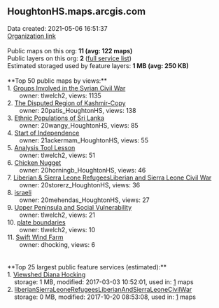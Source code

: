 <h2>HoughtonHS.maps.arcgis.com</h2> Data created: 2021-05-06 16:51:37 <br /><a target='new' href='https://HoughtonHS.maps.arcgis.com'>Organization link</a><br /><br />Public maps on this org: <b>11 (avg: 122 maps)</b><br />Public layers on this org: <b>2 </b>(<a target='new' href='https://services.arcgis.com/CFqsrn0OP3ITZd0u/ArcGIS/rest/services'>full service list</a>)<br />Estimated storaged used by feature layers: <b>1 MB (avg: 250 KB)</b><br /><br />**Top 50 public maps by views:**<br />  1. <a target='new' href='https://www.arcgis.com/home/item.html?id=932a2c277242497cac5d0986a135b599'>Groups Involved in the Syrian Civil War</a> <br />  &nbsp;&nbsp;&nbsp;&nbsp; &nbsp;&nbsp;owner: tlwelch2, views: 1135<br />  2. <a target='new' href='https://www.arcgis.com/home/item.html?id=615b141f2385441c8a7904ca98eff4be'>The Disputed Region of Kashmir-Copy</a> <br />  &nbsp;&nbsp;&nbsp;&nbsp; &nbsp;&nbsp;owner: 20patis_HoughtonHS, views: 138<br />  3. <a target='new' href='https://www.arcgis.com/home/item.html?id=5dba06e75c234663b18d8753dcff8c85'>Ethnic Populations of Sri Lanka</a> <br />  &nbsp;&nbsp;&nbsp;&nbsp; &nbsp;&nbsp;owner: 20wangy_HoughtonHS, views: 85<br />  4. <a target='new' href='https://www.arcgis.com/home/item.html?id=c283732d74614410815fdc32d7eea846'>Start of Independence</a> <br />  &nbsp;&nbsp;&nbsp;&nbsp; &nbsp;&nbsp;owner: 21ackermam_HoughtonHS, views: 55<br />  5. <a target='new' href='https://www.arcgis.com/home/item.html?id=25533dbb1d254dc89827fc29baad03ec'>Analysis Tool Lesson</a> <br />  &nbsp;&nbsp;&nbsp;&nbsp; &nbsp;&nbsp;owner: tlwelch2, views: 51<br />  6. <a target='new' href='https://www.arcgis.com/home/item.html?id=fe29ca87b7ad4dd29b99613b81aecb6a'>Chicken Nugget</a> <br />  &nbsp;&nbsp;&nbsp;&nbsp; &nbsp;&nbsp;owner: 20horningb_HoughtonHS, views: 46<br />  7. <a target='new' href='https://www.arcgis.com/home/item.html?id=b3a26b128a8140efa522c6fa53b5d0bf'>Liberian & Sierra Leone RefugeesLiberian and Sierra Leone Civil War</a> <br />  &nbsp;&nbsp;&nbsp;&nbsp; &nbsp;&nbsp;owner: 20storerz_HoughtonHS, views: 36<br />  8. <a target='new' href='https://www.arcgis.com/home/item.html?id=0373b57f74084a9a89cda5ecb6cc1f3b'>israeli</a> <br />  &nbsp;&nbsp;&nbsp;&nbsp; &nbsp;&nbsp;owner: 20mehendas_HoughtonHS, views: 27<br />  9. <a target='new' href='https://www.arcgis.com/home/item.html?id=690e3ea86399431ead5c1973aae378e5'>Upper Peninsula and Social Vulnerability</a> <br />  &nbsp;&nbsp;&nbsp;&nbsp; &nbsp;&nbsp;owner: tlwelch2, views: 21<br />  10. <a target='new' href='https://www.arcgis.com/home/item.html?id=5411f09bd29a41959e54f384d3cb4054'>plate boundaries</a> <br />  &nbsp;&nbsp;&nbsp;&nbsp; &nbsp;&nbsp;owner: tlwelch2, views: 10<br />  11. <a target='new' href='https://www.arcgis.com/home/item.html?id=bad7139fcbd44565befef0d0317db993'>Swift Wind Farm</a> <br />  &nbsp;&nbsp;&nbsp;&nbsp; &nbsp;&nbsp;owner: dhocking, views: 6<br /><br /><br />**Top 25 largest public feature services (estimated):**<br /> 1. <a target='new' href='https://www.arcgis.com/home/item.html?id=98ad0e7474e04f17bc6baf3ad659cff0'>Viewshed Diana Hocking</a><br /> &nbsp;&nbsp;&nbsp;&nbsp;storage: 1 MB, modified: 2017-03-03 10:52:01,  used in: <a target='new' href='https://ed-ind-tb.s3-us-west-1.amazonaws.com/ADI/98ad0e7474e04f17bc6baf3ad659cff0.html'> 1</a> maps<br /> 2. <a target='new' href='https://www.arcgis.com/home/item.html?id=6095a554d6f444b882f6f819599e63a0'>liberianSierraLeoneRefugeesLiberianAndSierraLeoneCivilWar</a><br /> &nbsp;&nbsp;&nbsp;&nbsp;storage: 0 MB, modified: 2017-10-20 08:53:08,  used in: <a target='new' href='https://ed-ind-tb.s3-us-west-1.amazonaws.com/ADI/6095a554d6f444b882f6f819599e63a0.html'> 1</a> maps<br />
